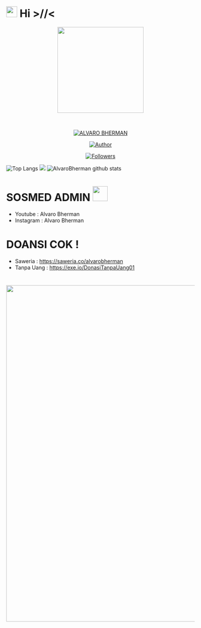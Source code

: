 # <img src="https://github.com/TheDudeThatCode/TheDudeThatCode/blob/master/Assets/Hi.gif" width="29px"> Hi >//<

<p align="center">
<img src="https://raw.githubusercontent.com/alvarobherman/alvbot/main/NGAKAK_HYUNG/petrik.png" width="230" height="230"/>
</p>
<br>
<p align="center">
<a href="#"><img title="ALVARO BHERMAN" src="https://img.shields.io/badge/Alvaro%20Bherman-orange?colorA=%23ff0000&colorB=%23017e40&style=for-the-badge"></a>
</p>
<p align="center">
<a href="https://github.com/alvarobherman"><img title="Author" src="https://img.shields.io/badge/AUTHOR-ALVARO%20BHERMAN-green.svg?style=for-the-badge&logo=github%27"></a>
</p>
<p align="center">
<a href="https://github.com/alvarobherman/alvbot/followers"><img title="Followers" src="https://img.shields.io/github/followers/alvarobherman?color=blue&style=flat-square"></a>
</p>

![Top Langs](https://github-readme-stats.vercel.app/api/top-langs/?username=alvarobherman&theme=buefy&hide=css,html)
![](https://github-profile-trophy.vercel.app/?username=alvarobherman&row=2&column=3)
![AlvaroBherman github stats](https://github-readme-stats.vercel.app/api?username=alvarobherman&show_icons=true&theme=radical)

# SOSMED ADMIN <img src="https://github.com/TheDudeThatCode/TheDudeThatCode/blob/master/Assets/powerup.gif" width="40px">
* Youtube : Alvaro Bherman
* Instagram : Alvaro Bherman

# DOANSI COK ! 
* Saweria : https://saweria.co/alvarobherman
* Tanpa Uang : https://exe.io/DonasiTanpaUang01

# <img src="https://github.com/TheDudeThatCode/TheDudeThatCode/blob/master/Assets/dino.gif" width="900px">

